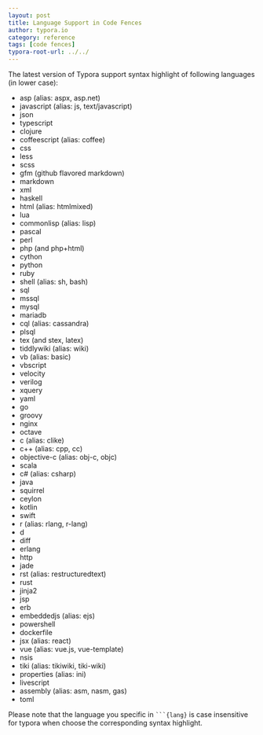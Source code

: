 ```yaml
---
layout: post
title: Language Support in Code Fences
author: typora.io
category: reference
tags: [code fences]
typora-root-url: ../../
---
```


The latest version of Typora support syntax highlight of following languages (in lower case):

- asp (alias: aspx, asp.net)
- javascript (alias: js, text/javascript)
- json
- typescript
- clojure
- coffeescript (alias: coffee)
- css
- less
- scss
- gfm (github flavored markdown)
- markdown
- xml
- haskell
- html (alias: htmlmixed)
- lua
- commonlisp (alias: lisp)
- pascal
- perl
- php (and php+html)
- cython
- python
- ruby
- shell (alias: sh, bash)
- sql
- mssql
- mysql
- mariadb
- cql (alias: cassandra)
- plsql
- tex (and stex, latex)
- tiddlywiki (alias: wiki)
- vb (alias: basic)
- vbscript
- velocity
- verilog
- xquery
- yaml
- go
- groovy
- nginx
- octave
- c (alias: clike)
- c++ (alias: cpp, cc)
- objective-c (alias: obj-c, objc)
- scala
- c# (alias: csharp)
- java
- squirrel
- ceylon
- kotlin
- swift
- r (alias: rlang, r-lang)
- d
- diff
- erlang
- http
- jade
- rst (alias: restructuredtext)
- rust
- jinja2
- jsp
- erb
- embeddedjs (alias: ejs)
- powershell
- dockerfile
- jsx (alias: react)
- vue (alias: vue.js, vue-template)
- nsis
- tiki (alias: tikiwiki, tiki-wiki)
- properties (alias: ini)
- livescript
- assembly (alias: asm, nasm, gas)
- toml

Please note that the language you specific in <code>```{lang}</code> is case insensitive for typora when choose the corresponding syntax highlight.